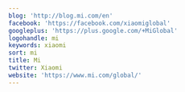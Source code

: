 ```yaml
---
blog: 'http://blog.mi.com/en'
facebook: 'https://facebook.com/xiaomiglobal'
googleplus: 'https://plus.google.com/+MiGlobal'
logohandle: mi
keywords: xiaomi
sort: mi
title: Mi
twitter: Xiaomi
website: 'https://www.mi.com/global/'
---
```

